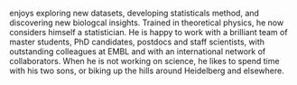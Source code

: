 enjoys exploring new datasets, developing statisticals method, and discovering new biologcal insights.
Trained in theoretical physics, he now considers himself a statistician. He is happy to work with a brilliant team of master students, PhD candidates, postdocs and staff scientists, with outstanding colleagues at EMBL and with an international network of collaborators.
When he is not working on science, he likes to spend time with his two sons, or biking up the hills around Heidelberg and elsewhere.
